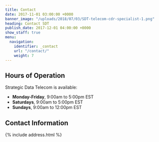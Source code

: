 ```yaml
---
title: Contact
date: 2017-11-01 03:00:00 +0000
banner_image: "/uploads/2018/07/03/SDT-telecom-cdr-specialist-1.png"
heading: Contact SDT
publish_date: 2017-12-01 04:00:00 +0000
show_staff: true
menu:
  navigation:
    identifier: _contact
    url: "/contact/"
    weight: 7
---
```

## Hours of Operation

Strategic Data Telecom is available:

* **Monday-Friday**, 9:00am to 5:00pm EST
* **Saturdays**, 9:00am to 5:00pm EST
* **Sundays**, 9:00am to 12:00pm EST

## Contact Information

{% include address.html %}